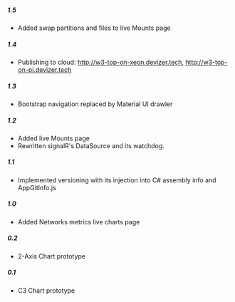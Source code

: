 ##### 1.5
- Added swap partitions and files to live Mounts page
##### 1.4
- Publishing to cloud: http://w3-top-on-xeon.devizer.tech, http://w3-top-on-pi.devizer.tech 
##### 1.3 
- Bootstrap navigation replaced by Material UI drawler
##### 1.2
- Added live Mounts page
- Rewritten signalR's DataSource and its watchdog.
##### 1.1
- Implemented versioning with its injection into C# assembly info and AppGitInfo.js
##### 1.0
- Added Networks metrics live charts page
##### 0.2
- 2-Axis Chart prototype
##### 0.1
- C3 Chart prototype

